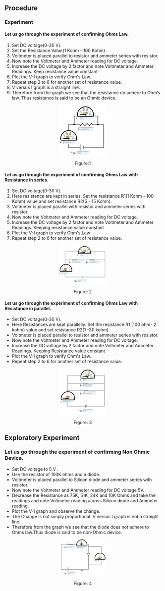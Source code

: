 ## Procedure
### Experiment

#### Let us go through the experiment of confirming Ohms Law.
1.  Set DC voltage(0-30 V).
2.  Set the Resistance Value(1 Kohm - 100 Kohm) .
3.  Voltmeter is placed parallel to resistor and ammeter series with resistor.
4.  Now note the Voltmeter and Ammeter reading for DC voltage.
5.  Increase the DC voltage by 2 factor and note Voltmeter and Ammeter Readings. Keep resistance value constant
6.  Plot the V-I graph to verify Ohm's Law.
7.  Repeat step 2 to 6 for another set of resistance value.
8. V versus I graph is a straight line.
9. Therefore from the graph we see that the resistance do adhere to Ohm’s law. Thus resistance is said to be an Ohmic device.

<div align="center">
<img src="images/ohmsl_pr.png" width="30%">
<p>Figure:1</p>
</div>

#### Let us go through the experiment of confirming Ohms Law with Resistance in series.
1. Set DC voltage(0-30 V).
2. Here resistance are kept in series. Set the resistance R1(1 Kohm - 100 Kohm) value and set resistance R2(5 - 15 Kohm).
3. Voltmeter is placed parallel with resistor and ammeter series with resistor.
4. Now note the Voltmeter and Ammeter reading for DC voltage.
5. Increase the DC voltage by 2 factor and note Voltmeter and Ammeter Readings. Keeping resistance value constant
6. Plot the V-I graph to verify Ohm's Law
7. Repeat step 2 to 6 for another set of resistance value.

<div align="center">
<img src="images/ohmssrs_pr.png" width="30%">
<p>Figure: 2</p>
</div>

#### Let us go through the experiment of confirming Ohms Law with Resistance in parallel.
- Set DC voltage(0-30 V).
- Here Resistances are kept parallelly. Set the resistance R1 (100 ohm- 2 kohm) value and set resistance R2(1 -30 kohm).
- Voltmeter is placed parallel to resistor and ammeter series with resistor.
- Now note the Voltmeter and Ammeter reading for DC voltage.
- Increase the DC voltage by 2 factor and note Voltmeter and Ammeter Readings. Keeping Resistance value constant
- Plot the V-I graph to verify Ohm's Law.
- Repeat step 2 to 6 for another set of resistance value.

<div align="center">
<img src="images/ohmsprl_pr.png" width="30%">
<p>Figure: 3</p>
</div>

## Exploratory Experiment

### Let us go through the experiment of confirming Non Ohmic Device.
- Set DC voltage to 5 V .
- Use the resistor of 100K ohms and a diode.
- Voltmeter is placed parallel to Silicon diode and ammeter series with resistor.
- Now note the Voltmeter and Ammeter reading for DC voltage 5V.
- Decrease the Resistance as 75K, 51K, 24K and 10K Ohms and take the readings and note Voltmeter reading across Silicon diode and Ammeter reading.
- Plot the V-I graph and observe the change.
- The Change is not simply proportional. V versus I graph is not a straight line.
- Therefore from the graph we see that the diode does not adhere to Ohms law.Thus diode is said to be non-Ohmic device.

<div align="center">
<img src="images/ohmsnhm_pr.png" width="30%">
<p>Figure: 4</p>
</div>
